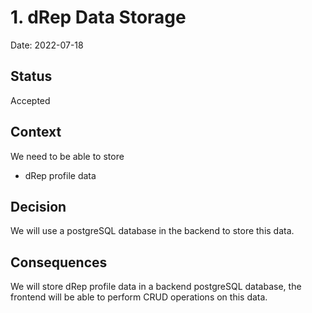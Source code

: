 # 1. dRep Data Storage

Date: 2022-07-18

## Status

Accepted

## Context

We need to be able to store
- dRep profile data

## Decision

We will use a postgreSQL database in the backend to store this data.

## Consequences

We will store dRep profile data in a backend postgreSQL database, the frontend will be able to perform CRUD operations on this data.